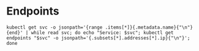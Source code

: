 # Endpoints

`kubectl get svc -o jsonpath='{range .items[*]}{.metadata.name}{"\n"}{end}' | while read svc; do echo "Service: $svc"; kubectl get endpoints "$svc" -o jsonpath='{.subsets[*].addresses[*].ip}{"\n"}'; done
`
